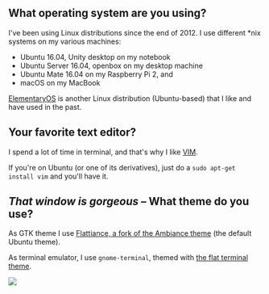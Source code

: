 ## What operating system are you using?

I've been using Linux distributions since the end of 2012. I use different *nix systems on my various machines:

 - Ubuntu 16.04, Unity desktop on my notebook
 - Ubuntu Server 16.04, openbox on my desktop machine
 - Ubuntu Mate 16.04 on my Raspberry Pi 2, and
 - macOS on my MacBook

[ElementaryOS][1] is another Linux distribution (Ubuntu-based) that I like and
have used in the past.

## Your favorite text editor?
I spend a lot of time in terminal, and that's why I like [VIM][2].

If you're on Ubuntu (or one of its derivatives), just do a `sudo apt-get install vim`
and you'll have it.

## *That window is gorgeous* – What theme do you use?

As GTK theme I use [Flattiance, a fork of the Ambiance theme](https://github.com/IonicaBizau/Flattiance) (the default Ubuntu theme).

As terminal emulator, I use `gnome-terminal`, themed with [the flat terminal theme](https://github.com/IonicaBizau/terminal-flat-theme).

![](https://camo.githubusercontent.com/1562b07216b148ed45757ce4286ff543f031120d/687474703a2f2f692e696d6775722e636f6d2f7274374745494c2e706e67)

   [1]: http://elementaryos.org/
   [2]: http://www.vim.org/
